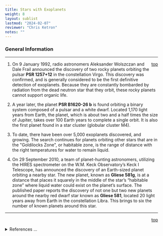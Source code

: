 ```yaml
---
title: Stars with Exoplanets
weight: 8
layout: sublist
lastmod: "2024-02-07"
reviewer: "Chris Ketron"
notes: ""
---
```


### General Information

---
<span style='float:right;'>[top](#)</span>

1. On 9 January 1992, radio astronomers Aleksander Wolszczan and Dale Frail announced the discovery of two rocky planets orbiting the pulsar **PSR 1257+12** in the constellation Virgo. This discovery was confirmed, and is generally considered to be the first definitive detection of exoplanets. Because they are constantly bombarded by radiation from the dead neutron star that they orbit, these rocky planets cannot support organic life.

1. A year later, the planet **PSR B1620-26 b** is found orbiting a binary system composed of a pulsar and a white dwarf. Located 1,170 light years from Earth, the planet, which is about two and a half times the size of Jupiter, takes over 100 Earth years to complete a single orbit. It is also the first planet found in a star cluster (globular cluster M4).

1. To date, there have been over 5,000 exoplanets discovered, and growing. The search continues for planets orbiting other stars that are in the "Goldilocks Zone", or habitable zone, is the range of distance with the right temperatures for water to remain liquid. 

1.  On 29 September 2010, a team of planet-hunting astronomers, utilizing the HIRES spectrometer on the W.M. Keck Observatory’s Keck I Telescope, has announced the discovery of an Earth-sized planet orbiting a nearby star. The new planet, known as **Gliese 581g**, is at a distance that places it squarely in the middle of the star’s “habitable zone” where liquid water could exist on the planet’s surface. The published paper reports the discovery of not one but two new planets around the nearby red dwarf star known as **Gliese 581**, located 20 light years away from Earth in the constellation Libra. This brings to six the number of known planets around this star.

---
<span style='float:right;'>[top](#)</span>
<br/>
<details>
<summary>References ...</summary>

|   |   |   | 
|---|---|---|
|**Item**|**Updated**|**Notes**| 
|First Exoplanet |02-07-2024|https://exoplanets.nasa.gov/alien-worlds/historic-timeline/#first-exoplanets-discovered
|Goldilocks Planet|02-07-2024|https://keckobservatory.org/keck_observatory_discovers_the_first_goldilocks_exoplanet/
|Gliese 581|02-07-2024|https://en.wikipedia.org/wiki/Gliese_581
</details>